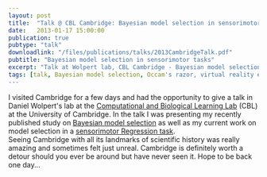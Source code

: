 ```yaml
---
layout: post
title:  "Talk @ CBL Cambridge: Bayesian model selection in sensorimotor tasks"
date:   2013-01-17 15:00:00
publication: true
pubtype: "talk"
downloadlink: "/files/publications/talks/2013CambridgeTalk.pdf"
pubtitle: "Bayesian model selection in sensorimotor tasks"
excerpt: "Talk at Wolpert lab, CBL Cambridge - Bayesian model selection in sensorimotor tasks."
tags: [talk, Bayesian model selection, Occam's razor, virtual reality experiment]
---
```

I visited Cambridge for a few days and had the opportunity to give a talk in Daniel Wolpert's lab at the [Computational and Biological Learning Lab](http://learning.eng.cam.ac.uk/Public/) (CBL) at the University of Cambridge. In the talk I was presenting my recently published study on [Bayesian model selection](/Paper-BayesianModelSelection/) as well as my current work on model selection in a [sensorimotor Regression task](/Paper-OccamsRazorSensorimotor/).  
Seeing Cambridge with all its landmarks of scientific history was really amazing and sometimes felt just unreal. Cambridge is definitely worth a detour should you ever be around but have never seen it. Hope to be back one day...
